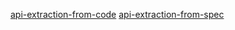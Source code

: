 [api-extraction-from-code](../tools/api-extraction-from-code.md)
[api-extraction-from-spec](../tools/api-extraction-from-spec.md)
